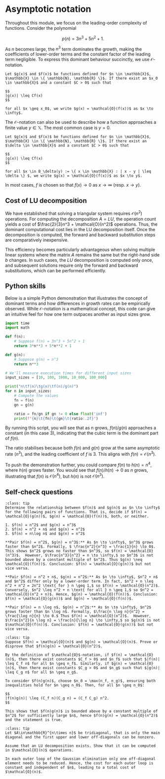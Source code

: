 # Asymptotic notation

Throughout this module, we focus on the leading-order complexity of functions. Consider the polynomial

$$
p(n) = 3n^3 + 5n^2 + 1.
$$

As $n$ becomes large, the $n^3$ term dominates the growth, making the coefficients of lower-order terms and the constant factor of the leading term negligible. To express this dominant behaviour succinctly, we use $\mathcal{O}$-notation.

```{prf:definition} $\mathcal{O}$-notation as $x \to \infty$
Let $g(x)$ and $f(x)$ be functions defined for $n \in \mathbb{X}$, $\mathbb{X} \in \{ \mathbb{N}, \mathbb{R} \}$. If there exist an $x_0 \in \mathbb{X}$ and a constant $C > 0$ such that

$$
|g(x)| \leq Cf(x)
$$

for all $x \geq x_0$, we write $g(x) = \mathcal{O}(f(x))$ as $x \to \infty$.
```

The $\mathcal{O}$-notation can also be used to describe how a function approaches a finite value $y \in \mathbb{X}$. The most common case is $y = 0$.

```{prf:definition} $\mathcal{O}$-notation as $x \to y$
Let $g(x)$ and $f(x)$ be functions defined for $n \in \mathbb{X}$, $\mathbb{X} \in \{ \mathbb{N}, \mathbb{R} \}$. If there exist an $\delta \in \mathbb{X}$ and a constant $C > 0$ such that

$$
|g(x)| \leq Cf(x)
$$

for all $x \in B_\delta(y) := \{ x \in \mathbb{X} : | x - y | \leq \delta \} $, we write $g(x) = \mathcal{O}(f(x))$ as $x \to y$.
```

In most cases, $f$ is chosen so that $f(x) \to 0$ as $x \to \infty$ (resp. $x \to y$).

<!--
```{prf:example} Highest-order coefficient
For the polynomial above, we have

$$
p(n) = \mathcal{O}(n^3).
$$

We might also write $p(n) = \mathcal{O}(5n^3)$, but the constant factor 5 is usually omitted since $\mathcal{O}$-notation ignores multiplicative constants unless they are of particular interest.
```

```{prf:example} Highest-order coefficient
Many examples arise from Taylor’s theorem. For instance, as $x \rightarrow 0$,

$$
e^{x} = 1 + x + \mathcal{O}(x^2),
$$

meaning the remainder term is on the order of $x^2$.
```
-->

## Cost of LU decomposition

We have established that solving a triangular system requires $\mathcal{O}(n^2)$ operations. For computing the decomposition $A = LU$, the operation count yields a cost of $\frac{2}{3}n^3 + \mathcal{O}(n^2)$ operations. Thus, the dominant computational cost lies in the LU decomposition itself. Once the decomposition is computed, the forward and backward substitution steps are comparatively inexpensive.

This efficiency becomes particularly advantageous when solving multiple linear systems where the matrix $A$ remains the same but the right-hand side $b$ changes. In such cases, the $LU$ decomposition is computed only once, and subsequent solutions require only the forward and backward substitutions, which can be performed efficiently.

## Python skills

Below is a simple Python demonstration that illustrates the concept of dominant terms and how differences in growth rates can be empirically observed. While $\mathcal{O}$-notation is a mathematical concept, this code can give an intuitive feel for how one term outpaces another as input sizes grow.

```python
import time
import math

def f(n):
    # Suppose f(n) = 3n^3 + 5n^2 + 1
    return 3*n**3 + 5*n**2 + 1

def g(n):
    # Suppose g(n) = n^3
    return n**3

# We'll measure execution times for different input sizes
input_sizes = [10, 100, 1000, 10_000, 100_000]

print("n\tf(n)\tg(n)\tf(n)/g(n)")
for n in input_sizes:
    # Compute the values
    fn = f(n)
    gn = g(n)

    ratio = fn/gn if gn != 0 else float('inf')
    print(f"{n}\t{fn}\t{gn}\t{ratio:.2f}")
```

By running this script, you will see that as n grows, $f(n)/g(n)$ approaches a constant (in this case $3$), indicating that the cubic term is the dominant part of $f(n)$.

The ratio stabilises because both $f(n)$ and $g(n)$ grow at the same asymptotic rate ($n^3$), and the leading coefficient of $f$ is $3$. This aligns with $f(n) = \mathcal{O}(n^3)$.

To push the demonstration further, you could compare $f(n)$ to $h(n)=n^4$, where $h(n)$ grows faster. You would see that $f(n)/h(n) \to 0$ as $n$ grows, illustrating that $f(n)$ is $\mathcal{O}(n^4)$, but $h(n)$ is not $\mathcal{O}(n^3)$.

## Self-check questions

````{admonition} **Question**
:class: tip
Determine the relationship between $f(n)$ and $g(n)$ as $n \to \infty$ for the following pairs of functions. That is, decide if $f(n) = \mathcal{O}(g(n))$, $g(n) = \mathcal{O}(f(n))$, both, or neither.

1. $f(n) = n^2$ and $g(n) = n^3$
2. $f(n) = n^2 + n$ and $g(n) = n^2$
3. $f(n) = n\log n$ and $g(n) = n^2$
````

````{dropdown} **Answer**
**Pair $f(n) = n^2$, $g(n) = n^3$:** As $n \to \infty$, $n^3$ grows faster than $n^2$. Formally, $ \frac{n^2}{n^3} = \frac{1}{n} \to 0$. This shows $n^2$ grows no faster than $n^3$, so $f(n) = \mathcal{O}(n^3)$.  However, $\frac{n^3}{n^2} = n \to \infty,$ so $n^3$ is not bounded above by a constant multiple of $n^2$. Thus $g(n) \neq \mathcal{O}(f(n))$. Conclusion: $f(n) = \mathcal{O}(g(n))$ but not vice versa.

**Pair $f(n) = n^2 + n$, $g(n) = n^2$:** As $n \to \infty$, $n^2 + n$ and $n^2$ differ only by a lower-order term. In fact, $n^2 + n \leq n^2 + n^2 = 2n^2 \text{ for } n \geq 1,$ so $f(n) = \mathcal{O}(n^2)$.  Conversely, $n^2 \leq n^2 + n \text{ for all } n \geq 1,$ so $n^2 = \mathcal{O}(n^2 + n)$. Hence, $g(n) = \mathcal{O}(f(n))$. Conclusion: $f(n) = \mathcal{O}(g(n))$ and $g(n) = \mathcal{O}(f(n))$.

**Pair $f(n) = n \log n$, $g(n) = n^2$:** As $n \to \infty$, $n^2$ grows faster than $n \log n$. Formally, $\frac{n \log n}{n^2} = \frac{\log n}{n} \to 0.$ Thus $f(n) = \mathcal{O}(n^2)$.  However, $\frac{n^2}{n \log n} = \frac{n}{\log n} \to \infty,$ so $g(n)$ is not $\mathcal{O}(f(n))$. Conclusion: $f(n) = \mathcal{O}(g(n))$ but not vice versa.
````

````{admonition} **Question**
:class: tip
Suppose $f(n) = \mathcal{O}(n)$ and $g(n) = \mathcal{O}(n)$. Prove or disprove that $f(n)g(n) = \mathcal{O}(n^2)$.
````

````{dropdown} **Answer**
By the definition of $\mathcal{O}$-notation, if $f(n) = \mathcal{O}(n)$, then there exist constants $C_f > 0$ and $n_f$ such that $|f(n)| \leq C_f n$ for all $n \geq n_f$. Similarly, if $g(n) = \mathcal{O}(n)$, then there exist constants $C_g > 0$ and $n_g$ such that $|g(n)| \leq C_g n$ for all $n \geq n_g$.

To consider $f(n)g(n)$, choose $n_0 = \max(n_f, n_g)$, ensuring both inequalities hold for $n \geq n_0$. Then, for all $n \geq n_0$:

$$
|f(n)g(n)| \leq (C_f n)(C_g n) = (C_f C_g) n^2.
$$

This shows that $f(n)g(n)$ is bounded above by a constant multiple of $n^2$ for sufficiently large $n$, hence $f(n)g(n) = \mathcal{O}(n^2)$ and the statement is true.
````

````{admonition} **Question**
:class: tip
Let $A\in\mathbb{R}^{n\times n}$ be tridiagonal, that is only the main diagonal and the first upper and lower off-diagonals can be nonzero.

Assume that an LU decomposition exists. Show that it can be computed in $\mathcal{O}(n)$ operations.
````

````{dropdown} **Answer**
In each outer loop of the Gaussian elimination only one off-diagonal element needs to be reduced. Hence, the cost for each outer loop is constant and independent of $n$, leading to a total cost of $\mathcal{O}(n)$.
````
